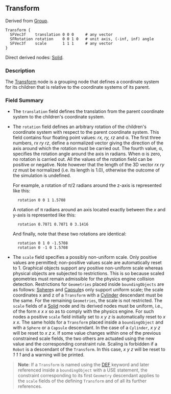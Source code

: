 ## Transform

Derived from [Group](group.md).

```
Transform {
  SFVec3f    translation 0 0 0     # any vector
  SFRotation rotation    0 0 1 0   # unit axis, (-inf, inf) angle
  SFVec3f    scale       1 1 1     # any vector
}
```

Direct derived nodes: [Solid](solid.md).

### Description

The [Transform](#transform) node is a grouping node that defines a coordinate system for its children that is relative to the coordinate systems of its parent.

### Field Summary

- The `translation` field defines the translation from the parent coordinate system to the children's coordinate system.

- The `rotation` field defines an arbitrary rotation of the children's coordinate system with respect to the parent coordinate system.
This field contains four floating point values: *rx, ry, rz* and α.
The first three numbers, *rx ry rz*, define a normalized vector giving the direction of the axis around which the rotation must be carried out.
The fourth value, α, specifies the rotation angle around the axis in radians.
When α is zero, no rotation is carried out.
All the values of the rotation field can be positive or negative.
Note however that the length of the 3D vector *rx ry rz* must be normalized (i.e. its length is 1.0), otherwise the outcome of the simulation is undefined.

    For example, a rotation of &pi;/2 radians around the z-axis is represented like
    this:

        rotation 0 0 1 1.5708

    A rotation of &pi; radians around an axis located exactly between the *x* and
    y-axis is represented like this:

        rotation 0.7071 0.7071 0 3.1416

    And finally, note that these two rotations are identical:

        rotation 0 1 0 -1.5708
        rotation 0 -1 0 1.5708

- The `scale` field specifies a possibly non-uniform scale.
Only positive values are permitted; non-positive values scale are automatically reset to 1.
Graphical objects support any positive non-uniform scale whereas physical objects are subjected to restrictions.
This is so because scaled geometries must remain admissible for the physics engine collision detection.
Restrictions for `Geometries` placed inside `boundingObjects` are as follows: [Sphere](sphere.md)s and [Capsule](capsule.md)s only support uniform scale; the scale coordinates x and z of a `Transform` with a [Cylinder](cylinder.md) descendant must be the same.
For the remaining `Geometries`, the scale is not restricted.
The `scale` fields of a [Solid](solid.md) node and its derived nodes must be uniform, i.e., of the form *x x x* so as to comply with the physics engine.
For such nodes a positive `scale` field initially set to *x y z* is automatically reset to *x x x*.
The same holds for a `Transform` placed inside a `boundingObject` and with a `Sphere` or a `Capsule` descendant.
In the case of a `Cylinder`, *x y z* will be reset to *x z x*.
If some value changes within one of the previous constrained scale fields, the two others are actuated using the new value and the corresponding constraint rule.
Scaling is forbidden if a `Robot` is a descendant of the `Transform`.
In this case, *x y z* will be reset to *1 1 1* and a warning will be printed.

> **Note**: If a `Transform` is named using the [DEF](def-and-use.md) keyword and later referenced inside a `boundingObject` with a USE statement, the constraint corresponding to its first `Geometry` descendant applies to the `scale` fields of the defining `Transform` and of all its further references.
